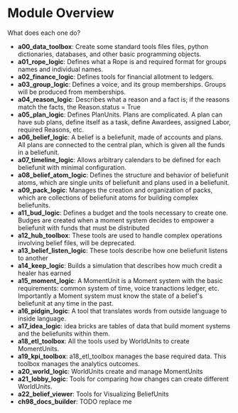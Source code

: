 # Module Overview

What does each one do?


- **a00_data_toolbox**: Create some standard tools files files, python dictionaries, databases, and other basic programming objects.
- **a01_rope_logic**: Defines what a Rope is and required format for groups names and individual names.
- **a02_finance_logic**: Defines tools for financial allotment to ledgers.
- **a03_group_logic**: Defines a voice, and its group memberships. Groups will be produced from memberships.
- **a04_reason_logic**: Describes what a reason and a fact is; if the reasons match the facts, the Reason.status = True
- **a05_plan_logic**: Defines PlanUnits. Plans are complicated. A plan can have sub plans, define itself as a task, define Awardees, assigned Labor, required Reasons, etc.
- **a06_belief_logic**: A belief is a beliefunit, made of accounts and plans. All plans are connected to the central plan, which is given all the funds in a beliefunit.
- **a07_timeline_logic**: Allows arbitrary calendars to be defined for each beliefunit with minimal configuration.
- **a08_belief_atom_logic**: Defines the structure and behavior of beliefunit atoms, which are single units of beliefunit and plans used in a beliefunit.
- **a09_pack_logic**: Manages the creation and organization of packs, which are collections of beliefunit atoms for building complex beliefunits.
- **a11_bud_logic**: Defines a budget and the tools necessary to create one. Budges are created when a moment system decides to empower a beliefunit with funds that must be distributed
- **a12_hub_toolbox**: These tools are used to handle complex operations involving belief files, will be deprecated.
- **a13_belief_listen_logic**: These tools describe how one beliefunit listens to another
- **a14_keep_logic**: Builds a simulation that describes how much credit a healer has earned 
- **a15_moment_logic**: A MomentUnit is a Moment system with the basic requirements: common system of time, voice tranactions ledger, etc. Importantly a Moment system must know the state of a belief's beliefunit at any time in the past.
- **a16_pidgin_logic**: A tool that translates words from outside language to inside language.
- **a17_idea_logic**: idea bricks are tables of data that build moment systems and the beliefunits within them.
- **a18_etl_toolbox**: All the tools used by WorldUnits to create MomentUnits.
- **a19_kpi_toolbox**: a18_etl_toolbox manages the base required data. This toolbox manages the analytics outcomes.
- **a20_world_logic**: WorldUnits create and manage MomentUnits
- **a21_lobby_logic**: Tools for comparing how changes can create different WorldUnits.
- **a22_belief_viewer**: Tools for Visualizing BeliefUnits
- **ch98_docs_builder**: TODO replace me